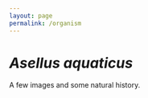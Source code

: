 ```yaml
---
layout: page
permalink: /organism
---
```


# ___Asellus aquaticus___

A few images and some natural history.






